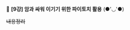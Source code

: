 <!-- 📕 책 내용을 블로그에 정리한 뒤 링크를 달아두겠습니다. (●'◡'●) -->
📕 <b> [9강] 암과 싸워 이기기 위한 파이토치 활용</b> (●'◡'●)

~~내용정리~~



<!-- | 날짜 |제목 셀2|제목 셀3|제목 셀4|
|---|---|---|---|
|내용 1|내용 2|내용 3|내용 4|
|내용 5|내용 6|내용 7|내용 8|
|내용 9|내용 10|내용 11|내용 12| -->
